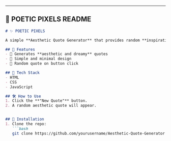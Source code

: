 
---

## **📜 POETIC PIXELS README**   

```md
# ✨ POETIC PIXELS

A simple **Aesthetic Quote Generator** that provides random **inspirational and dreamy quotes**.

## 🚀 Features
- 🌸 Generates **aesthetic and dreamy** quotes
- 🎨 Simple and minimal design
- 🔀 Random quote on button click

## 🎨 Tech Stack
- HTML
- CSS
- JavaScript

## 🛠 How to Use
1. Click the **"New Quote"** button.
2. A random aesthetic quote will appear.


## 📂 Installation
1. Clone the repo:
   ```bash
   git clone https://github.com/yourusername/Aesthetic-Quote-Generator.git
